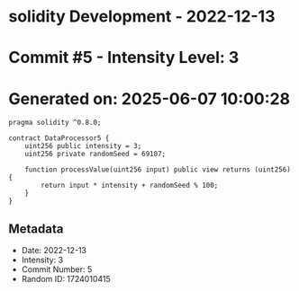 ﻿# solidity Development - 2022-12-13
# Commit #5 - Intensity Level: 3
# Generated on: 2025-06-07 10:00:28
```solidity
pragma solidity ^0.8.0;

contract DataProcessor5 {
    uint256 public intensity = 3;
    uint256 private randomSeed = 69107;

    function processValue(uint256 input) public view returns (uint256) {
        return input * intensity + randomSeed % 100;
    }
}
```
## Metadata
- Date: 2022-12-13
- Intensity: 3
- Commit Number: 5
- Random ID: 1724010415
